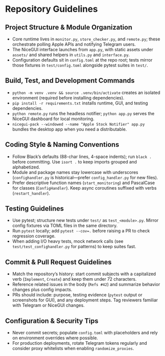 # Repository Guidelines

## Project Structure & Module Organization
- Core runtime lives in `monitor.py`, `store_checker.py`, and `remote.py`; these orchestrate polling Apple APIs and notifying Telegram users.
- The NiceGUI interface launches from `app.py`, with static assets under `assets/` and shared helpers in `utils.py` and `interface.py`.
- Configuration defaults sit in `config.toml` at the repo root; tests mirror those fixtures in `test/config.toml` alongside pytest suites in `test/`.

## Build, Test, and Development Commands
- `python -m venv .venv && source .venv/bin/activate` creates an isolated environment (required before installing dependencies).
- `pip install -r requirements.txt` installs runtime, GUI, and testing dependencies.
- `python remote.py` runs the headless notifier; `python app.py` serves the NiceGUI dashboard for local monitoring.
- `nicegui-pack --windowed --name "Apple Stock Notifier" app.py` bundles the desktop app when you need a distributable.

## Coding Style & Naming Conventions
- Follow Black’s defaults (88-char lines, 4-space indents); run `black .` before committing. Use `isort .` to keep imports grouped and alphabetized.
- Module and package names stay lowercase with underscores (`confighandler.py` is historical—prefer `config_handler.py` for new files).
- Prefer descriptive function names (`start_monitoring`) and PascalCase for classes (`ConfigHandler`). Keep async coroutines suffixed with verbs (`restart_handler`).

## Testing Guidelines
- Use pytest; structure new tests under `test/` as `test_<module>.py`. Mirror config fixtures via TOML files in the same directory.
- Run `pytest` locally; add `pytest --cov=.` before raising a PR to check regression coverage.
- When adding I/O heavy tests, mock network calls (see `test/test_confighandler.py` for patterns) to keep suites fast.

## Commit & Pull Request Guidelines
- Match the repository’s history: start commit subjects with a capitalized verb (`Implement`, `Create`) and keep them under 72 characters.
- Reference related issues in the body (`Refs #42`) and summarize behavior changes plus config impacts.
- PRs should include: purpose, testing evidence (`pytest` output or screenshots for GUI), and any deployment steps. Tag reviewers familiar with Telegram or NiceGUI changes.

## Configuration & Security Tips
- Never commit secrets; populate `config.toml` with placeholders and rely on environment overrides where possible.
- For production deployments, rotate Telegram tokens regularly and consider proxy whitelists when enabling `randomize_proxies`.
